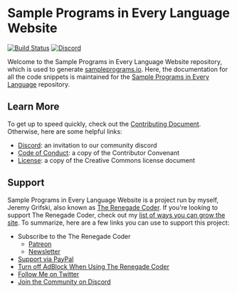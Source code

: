 # Sample Programs in Every Language Website

[![Build Status](https://github.com/TheRenegadeCoder/sample-programs-website/actions/workflows/main.yml/badge.svg)](https://github.com/TheRenegadeCoder/sample-programs-website/actions/workflows/main.yml)
[![Discord](https://img.shields.io/discord/612072397545275424)](https://discord.gg/Jhmtj7Z)

Welcome to the Sample Programs in Every Language Website repository, which is used to
generate [sampleprograms.io][2]. Here, the documentation for all the code snippets is
maintained for the [Sample Programs in Every Language][1] repository.

## Learn More

To get up to speed quickly, check out the [Contributing Document][3]. Otherwise,
here are some helpful links:

- [Discord][4]: an invitation to our community discord
- [Code of Conduct][5]: a copy of the Contributor Convenant
- [License][6]: a copy of the Creative Commons license document

## Support

Sample Programs in Every Language Website is a project run by myself, Jeremy Grifski, also
known as [The Renegade Coder][7]. If you're looking to support The Renegade Coder, check out my
[list of ways you can grow the site][8]. To summarize, here are a few links you can use to
support this project:

- Subscribe to the The Renegade Coder
  - [Patreon][9]
  - [Newsletter][10]
- [Support via PayPal][11]
- [Turn off AdBlock When Using The Renegade Coder][12]
- [Follow Me on Twitter][13]
- [Join the Community on Discord][4]

[1]: https://github.com/TheRenegadeCoder/sample-programs/
[2]: https://sampleprograms.io/
[3]: https://github.com/TheRenegadeCoder/sample-programs-website/blob/main/.github/CONTRIBUTING.md
[4]: https://discord.gg/Jhmtj7Z
[5]: https://github.com/TheRenegadeCoder/sample-programs-website/blob/main/.github/CODE_OF_CONDUCT.md
[6]: https://github.com/TheRenegadeCoder/sample-programs-website/blob/main/LICENSE
[7]: https://therenegadecoder.com/
[8]: https://therenegadecoder.com/blog/ways-you-can-help-grow-the-renegade-coder/
[9]: https://www.patreon.com/TheRenegadeCoder
[10]: https://therenegadecoder.com/about/newsletter/
[11]: https://www.paypal.me/therenegadecoder
[12]: https://helpcenter.getadblock.com/hc/en-us/articles/9738549326995-Pausing-and-unpausing-AdBlock-using-a-keyboard-shortcut-or-context-menu-command
[13]: https://twitter.com/RenegadeCoder94
